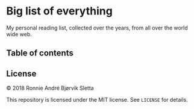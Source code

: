 # Big list of everything
My personal reading list, collected over the years, from all over the world wide web.

## Table of contents

## License

© 2018 Ronnie André Bjørvik Sletta

This repository is licensed under the MIT license. See ```LICENSE``` for details.